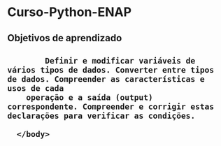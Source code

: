 # Curso-Python-ENAP
<html>
    <head>
      <meta charset="UTF-8">
      </head>
      <body>
       	<h2>Objetivos de aprendizado<h2>
        
            Definir e modificar variáveis de vários tipos de dados. Converter entre tipos de dados. Compreender as características e usos de cada
        operação e a saída (output) correspondente. Compreender e corrigir estas declarações para verificar as condições.
            
      </body>
</html>
